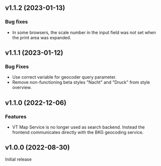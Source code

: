 ## v1.1.2 (2023-01-13)

### Bug fixes

* In some browsers, the scale number in the input field was not set when the print area was expanded.

## v1.1.1 (2023-01-12)

### Bug Fixes

* Use correct variable for geocoder query parameter.
* Remove non-functioning beta styles "Nacht" and "Druck" from style overview.

## v1.1.0 (2022-12-06)

### Features

* VT Map Service is no longer used as search backend. Instead the frontend communicates directly with the BKG geocoding service.

## v1.0.0 (2022-08-30)
Initial release
